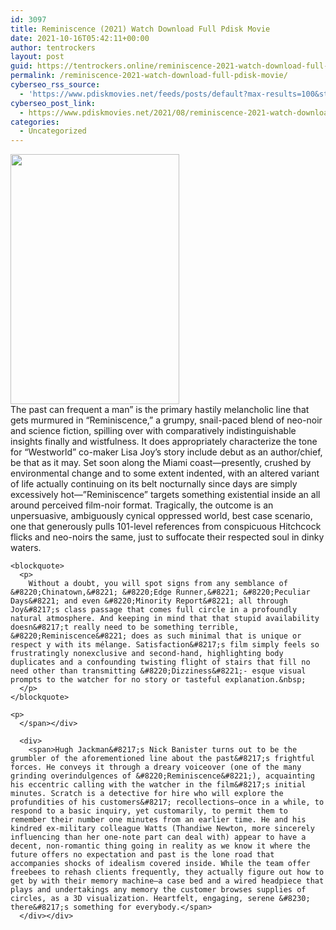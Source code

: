 ```yaml
---
id: 3097
title: Reminiscence (2021) Watch Download Full Pdisk Movie
date: 2021-10-16T05:42:11+00:00
author: tentrockers
layout: post
guid: https://tentrockers.online/reminiscence-2021-watch-download-full-pdisk-movie/
permalink: /reminiscence-2021-watch-download-full-pdisk-movie/
cyberseo_rss_source:
  - 'https://www.pdiskmovies.net/feeds/posts/default?max-results=100&start-index=901'
cyberseo_post_link:
  - https://www.pdiskmovies.net/2021/08/reminiscence-2021-watch-download-full.html
categories:
  - Uncategorized
---
```

<div class="separator">
  <a href="https://1.bp.blogspot.com/-Lb4_jX2mTf0/YR_N_ntNzHI/AAAAAAAAaho/nPcdcf0VT_oEnoUYFZVpU5LDU8TD90-fgCLcBGAsYHQ/s1482/Reminiscence%2B%25282021%2529%2BWatch%2BDownload%2BFull%2BPdisk%2BMovie.jpg"><img loading="lazy" border="0" data-original-height="1482" data-original-width="1000" height="400" src="https://1.bp.blogspot.com/-Lb4_jX2mTf0/YR_N_ntNzHI/AAAAAAAAaho/nPcdcf0VT_oEnoUYFZVpU5LDU8TD90-fgCLcBGAsYHQ/w270-h400/Reminiscence%2B%25282021%2529%2BWatch%2BDownload%2BFull%2BPdisk%2BMovie.jpg" width="270" /></a>
</div>



<div>
  <div>
    <span>The past can frequent a man&#8221; is the primary hastily melancholic line that gets murmured in &#8220;Reminiscence,&#8221; a grumpy, snail-paced blend of neo-noir and science fiction, spilling over with comparatively indistinguishable insights finally and wistfulness. It does appropriately characterize the tone for &#8220;Westworld&#8221; co-maker Lisa Joy&#8217;s story include debut as an author/chief, be that as it may. Set soon along the Miami coast—presently, crushed by environmental change and to some extent indented, with an altered variant of life actually continuing on its belt nocturnally since days are simply excessively hot—&#8221;Reminiscence&#8221; targets something existential inside an all around perceived film-noir format. Tragically, the outcome is an unpersuasive, ambiguously cynical oppressed world, best case scenario, one that generously pulls 101-level references from conspicuous Hitchcock flicks and neo-noirs the same, just to suffocate their respected soul in dinky waters.&nbsp;</span>
  </div>
  
  <div>
    <span></p> 
    
    <blockquote>
      <p>
        Without a doubt, you will spot signs from any semblance of &#8220;Chinatown,&#8221; &#8220;Edge Runner,&#8221; &#8220;Peculiar Days&#8221; and even &#8220;Minority Report&#8221; all through Joy&#8217;s class passage that comes full circle in a profoundly natural atmosphere. And keeping in mind that that stupid availability doesn&#8217;t really need to be something terrible, &#8220;Reminiscence&#8221; does as such minimal that is unique or respect y with its mélange. Satisfaction&#8217;s film simply feels so frustratingly nonexclusive and second-hand, highlighting body duplicates and a confounding twisting flight of stairs that fill no need other than transmitting &#8220;Dizziness&#8221;- esque visual prompts to the watcher for no story or tasteful explanation.&nbsp;
      </p>
    </blockquote>
    
    <p>
      </span></div> 
      
      <div>
        <span>Hugh Jackman&#8217;s Nick Banister turns out to be the grumbler of the aforementioned line about the past&#8217;s frightful forces. He conveys it through a dreary voiceover (one of the many grinding overindulgences of &#8220;Reminiscence&#8221;), acquainting his eccentric calling with the watcher in the film&#8217;s initial minutes. Scratch is a detective for hire who will explore the profundities of his customers&#8217; recollections—once in a while, to respond to a basic inquiry, yet customarily, to permit them to remember their number one minutes from an earlier time. He and his kindred ex-military colleague Watts (Thandiwe Newton, more sincerely influencing than her one-note part can deal with) appear to have a decent, non-romantic thing going in reality as we know it where the future offers no expectation and past is the lone road that accompanies shocks of idealism covered inside. While the team offer freebees to rehash clients frequently, they actually figure out how to get by with their memory machine—a case bed and a wired headpiece that plays and undertakings any memory the customer browses supplies of circles, as a 3D visualization. Heartfelt, engaging, serene &#8230; there&#8217;s something for everybody.</span>
      </div></div>